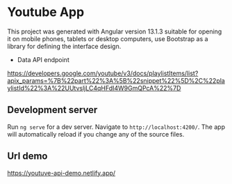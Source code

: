 # Youtube App

This project was generated with Angular version 13.1.3 suitable for opening it on mobile phones, tablets or desktop computers, use Bootstrap as a library for defining the interface design.

 - Data API endpoint

https://developers.google.com/youtube/v3/docs/playlistItems/list?apix_params=%7B%22part%22%3A%5B%22snippet%22%5D%2C%22playlistId%22%3A%22UUtvsljLC4qHFdI4W9GmQPcA%22%7D

## Development server

Run `ng serve` for a dev server. Navigate to `http://localhost:4200/`. The app will automatically reload if you change any of the source files.

## Url demo

https://youtuve-api-demo.netlify.app/
